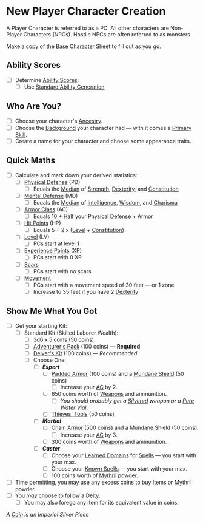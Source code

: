 # New Player Character Creation

A Player Character is referred to as a PC. All other characters are Non-Player Characters (NPCs). Hostile NPCs are often referred to as monsters.

Make a copy of the [Base Character Sheet](Base%20Character%20Sheet.md) to fill out as you go.

## Ability Scores

- [ ] Determine [Ability Scores](../Player%20Characters/The%20Ability%20Scores/Ability%20Scores.md):
	- [ ] Use [Standard Ability Generation](Standard%20Ability%20Generation.md)

## Who Are You?

- [ ] Choose your character's [Ancestry](../Player%20Characters/Ancenstries/Ancestry.md).
- [ ] Choose the [Background](../Player%20Characters/Backgrounds/Background.md) your character had — with it comes a [Primary Skill](../Player%20Characters/Backgrounds/Primary%20Skill.md).
- [ ] Create a name for your character and choose some appearance traits.

## Quick Maths

- [ ] Calculate and mark down your derived statistics:
	- [ ] [Physical Defense](../Player%20Characters/Derived%20Statistics/Physical%20Defense.md) (PD)
		- [ ] Equals the [Median](../Game%20Procedures/Core%20Procedures/Half.md#Median) of [Strength](../Player%20Characters/The%20Ability%20Scores/Strength.md), [Dexterity](../Player%20Characters/The%20Ability%20Scores/Dexterity.md), and [Constitution](../Player%20Characters/The%20Ability%20Scores/Constitution.md)
	- [ ] [Mental Defense](../Player%20Characters/Derived%20Statistics/Mental%20Defense.md) (MD)
		- [ ] Equals the [Median](../Game%20Procedures/Core%20Procedures/Half.md#Median) of [Intelligence](../Player%20Characters/The%20Ability%20Scores/Intelligence.md), [Wisdom](../Player%20Characters/The%20Ability%20Scores/Wisdom.md), and [Charisma](../Player%20Characters/The%20Ability%20Scores/Charisma.md)
	- [ ] [Armor Class](../Player%20Characters/Derived%20Statistics/Armor%20Class.md) (AC)
		- [ ] Equals 10 + [Half](../Game%20Procedures/Core%20Procedures/Half.md) your [Physical Defense](../Player%20Characters/Derived%20Statistics/Physical%20Defense.md) + [Armor](../Items%20and%20Gear/Armor/Armor.md)
	- [ ] [Hit Points](../Player%20Characters/Derived%20Statistics/Hit%20Points.md) (HP)
		- [ ] Equals 5 + 2 x ([Level](../Player%20Characters/Derived%20Statistics/Level.md) + [Constitution](../Player%20Characters/The%20Ability%20Scores/Constitution.md))
	- [ ] [Level](../Player%20Characters/Derived%20Statistics/Level.md) (LV)
		- [ ] PCs start at level 1
	- [ ] [Experience Points](../Player%20Characters/Derived%20Statistics/Experience%20Points.md) (XP)
		- [ ] PCs start with 0 XP
	- [ ] [Scars](../Player%20Characters/Derived%20Statistics/Scars.md)
		- [ ] PCs start with no scars
	- [ ] [Movement](../Game%20Procedures/Combat/Movement.md)
		- [ ] PCs start with a movement speed of 30 feet — or 1 zone
		- [ ] Increase to 35 feet if you have 2 [Dexterity](../Player%20Characters/The%20Ability%20Scores/Dexterity.md)

## Show Me What You Got

- [ ] Get your starting Kit:
	- [ ] Standard Kit (Skilled Laborer Wealth):
		- [ ] 3d6 x 5 coins (50 coins)
		- [ ] [Adventurer's Pack](../Items%20and%20Gear/Gear/100%20Coins/Adventurer's%20Pack.md) (100 coins) — **Required**
		- [ ] [Delver's Kit](../Items%20and%20Gear/Gear/Delver's%20Kit.md) (100 coins) — *Recommended*
		- [ ] Choose One:
			- [ ] ***Expert***
				- [ ] [Padded Armor](../Items%20and%20Gear/Armor/Mundane%20Armor/Padded%20Armor.md) (100 coins) and a [Mundane Shield](../Items%20and%20Gear/Armor/Mundane%20Armor/Mundane%20Shield.md) (50 coins)
					- [ ] Increase your [AC](../Player%20Characters/Derived%20Statistics/Armor%20Class.md) by 2.
				- [ ] 650 coins worth of [Weapons](../Items%20and%20Gear/Weapons/Weapons.md) and ammunition.
					- [ ] *You should probably get a [Silvered](../Items%20and%20Gear/Material%20Properties/Silvered%20Property.md) weapon or a [Pure Water Vial](../Items%20and%20Gear/Gear/250%20Coins/Pure%20Water%20Vial.md)*.
				- [ ] [Thieves' Tools](../Items%20and%20Gear/Gear/50%20Coins/Thieves'%20Tools.md) (50 coins)
			- [ ] ***Martial***
				- [ ] [Chain Armor](../Items%20and%20Gear/Armor/Mundane%20Armor/Chain%20Armor.md) (500 coins) and a [Mundane Shield](../Items%20and%20Gear/Armor/Mundane%20Armor/Mundane%20Shield.md) (50 coins)
					- [ ] Increase your [AC](../Player%20Characters/Derived%20Statistics/Armor%20Class.md) by 3.
				- [ ] 300 coins worth of [Weapons](../Items%20and%20Gear/Weapons/Weapons.md) and ammunition.
			- [ ] ***Caster***
				- [ ] Choose your [Learned Domains](../Magic/Spellcasting/Spell%20Learning/Learned%20Domains.md) for [Spells](../Magic/Spells.md) — you start with your max.
				- [ ] Choose your [Known Spells](../Magic/Spellcasting/Spell%20Learning/Known%20Spells.md) — you start with your max.
				- [ ] 100 coins worth of [Mythril](../Magic/Spellcasting/Mythril.md) powder.
- [ ] Time permitting, you may use any excess coins to buy [Items](../Items%20and%20Gear/Items.md) or [Mythril](../Magic/Spellcasting/Mythril.md) powder.
- [ ] You *may* choose to follow a [Deity](../Magic/Deities.md).
	- [ ] You may also forego any item for its equivalent value in coins.

*A [Coin](../Resources%20for%20GMs/Economy/Coins.md) is an Imperial Silver Piece*

